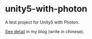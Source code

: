 # unity5-with-photon
A test project for Unity5 with Photon.

[See detail](http://blog.twsiyuan.com/2016/11/unity5-with-photon.html) in my blog (write in chinese).

